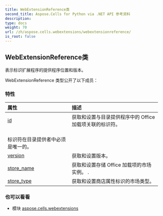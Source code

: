 ```yaml
---
title: WebExtensionReference类
second_title: Aspose.Cells for Python via .NET API 参考资料
description:
type: docs
weight: 70
url: /zh/aspose.cells.webextensions/webextensionreference/
is_root: false
---
```

## WebExtensionReference类
表示标识扩展程序的提供程序位置和版本。



WebExtensionReference 类型公开了以下成员：

### 特性
|属性|描述|
| :- | :- |
| [id](/cells/python-net/zh/aspose.cells.webextensions/webextensionreference/id) |获取和设置与目录提供程序中的 Office 加载项关联的标识符。<br/>标识符在目录提供者中必须是唯一的。|
| [version](/cells/python-net/zh/aspose.cells.webextensions/webextensionreference/version) |获取和设置版本。|
| [store_name](/cells/python-net/zh/aspose.cells.webextensions/webextensionreference/store_name) |获取和设置存储 Office 加载项的市场实例。 .|
| [store_type](/cells/python-net/zh/aspose.cells.webextensions/webextensionreference/store_type) |获取和设置商店属性标识的市场类型。|



### 也可以看看
* 模块 [aspose.cells.webextensions](..)
